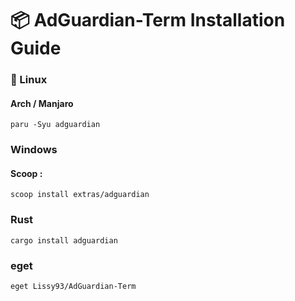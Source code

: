 # 📦 AdGuardian-Term Installation Guide

### 🐧 Linux

#### Arch / Manjaro

```
paru -Syu adguardian

```

### Windows 

#### Scoop :

```
scoop install extras/adguardian

```

### Rust 

```
cargo install adguardian
```

### eget 
```
eget Lissy93/AdGuardian-Term

```



